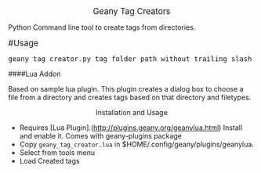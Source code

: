 <center><big>Geany Tag Creators</big></center>

Python Command line tool to create tags from directories.

<big>#Usage</big>

<pre>geany_tag_creator.py tag_folder_path_without_trailing_slash filetype</pre>


####Lua Addon

Based on sample lua plugin. This plugin creates a dialog box to choose a file from a directory and creates tags based on that directory and filetypes.
<center>Installation and Usage</center>

* Requires [Lua Plugin].(http://plugins.geany.org/geanylua.html) Install and enable it. Comes with geany-plugins package
* Copy `geany_tag_creator.lua` in $HOME/.config/geany/plugins/geanylua.
* Select from tools menu
* Load Created tags

